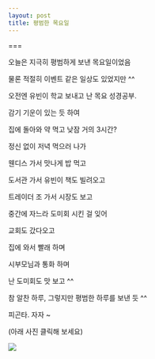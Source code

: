```yaml
---
layout: post
title: 평범한 목요일 
---
```

===

오늘은 지극히 평범하게 보낸 목요일이었음

물론 적절히 이벤트 같은 일상도 있었지만 ^^

오전엔 유빈이 학교 보내고 난 목요 성경공부.

감기 기운이 있는 듯 하여 

집에 돌아와 약 먹고 낮잠 거의 3시간?

정신 없이 저녁 먹으러 나가

웬디스 가서 맛나게 밥 먹고

도서관 가서 유빈이 책도 빌려오고

트레이더 조 가서 시장도 보고

중간에 자느라 도미회 시킨 걸 잊어

교회도 갔다오고

집에 와서 빨래 하며 

시부모님과 통화 하며

난 도미회도 맛 보고 ^^

참 알찬 하루, 그렇지만 평범한 하루를 보낸 듯 ^^

피곤타. 자자 ~

(아래 사진 클릭해 보세요)

[![](https://dl.dropboxusercontent.com/u/9792864/K-006.jpg)](https://goo.gl/photos/mNFsnstMdzi62AYB9)
